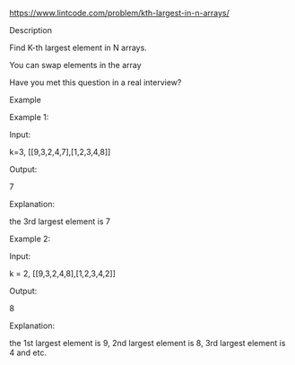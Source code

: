 https://www.lintcode.com/problem/kth-largest-in-n-arrays/

Description


Find K-th largest element in N arrays.

You can swap elements in the array

Have you met this question in a real interview?  

Example

Example 1:

Input:

k=3, [[9,3,2,4,7],[1,2,3,4,8]]

Output:

7

Explanation:

the 3rd largest element is 7

Example 2:

Input:

k = 2, [[9,3,2,4,8],[1,2,3,4,2]]

Output:

8

Explanation:

the 1st largest element is 9, 2nd largest element is 8, 3rd largest element is 4 and etc.
